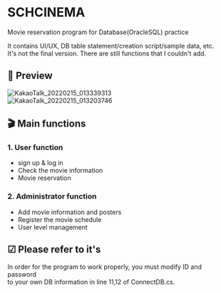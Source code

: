 # SCHCINEMA
Movie reservation program for Database(OracleSQL) practice  
      
It contains UI/UX, DB table statement/creation script/sample data, etc.    
It's not the final version. There are still functions that I couldn't add.  

## 👀 Preview
![KakaoTalk_20220215_013339313](https://user-images.githubusercontent.com/65496092/153908262-e33f5c84-8aa2-4e69-b13d-ccbf68f2c3bc.png)  
![KakaoTalk_20220215_013203746](https://user-images.githubusercontent.com/65496092/153908290-0ca74e7a-b278-47ea-ac68-987674fd7667.png)  

## 🎬 Main functions
### 1. User function
* sign up & log in
* Check the movie information
* Movie reservation

### 2. Administrator function
* Add movie information and posters
* Register the movie schedule
* User level management

## ☑ Please refer to it's
In order for the program to work properly, you must modify ID and password  
to your own DB information in line 11,12 of ConnectDB.cs.



